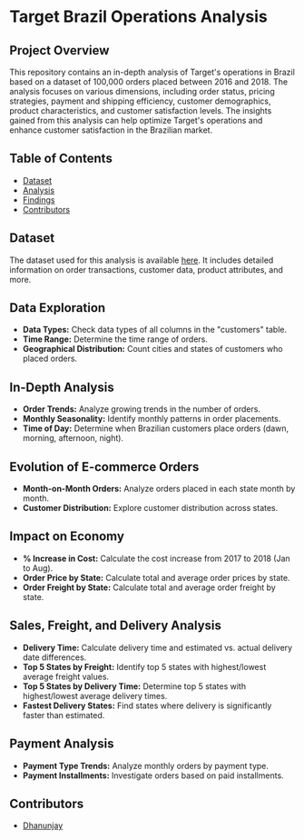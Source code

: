 # Target Brazil Operations Analysis

## Project Overview

This repository contains an in-depth analysis of Target's operations in Brazil based on a dataset of 100,000 orders placed between 2016 and 2018. The analysis focuses on various dimensions, including order status, pricing strategies, payment and shipping efficiency, customer demographics, product characteristics, and customer satisfaction levels. The insights gained from this analysis can help optimize Target's operations and enhance customer satisfaction in the Brazilian market.

## Table of Contents

- [Dataset](#dataset)
- [Analysis](#analysis)
- [Findings](#findings)
- [Contributors](#contributors)

## Dataset

The dataset used for this analysis is available [here](https://drive.google.com/drive/folders/1TGEc66YKbD443nslRi1bWgVd238gJCnb). It includes detailed information on order transactions, customer data, product attributes, and more.

## Data Exploration

- **Data Types:** Check data types of all columns in the "customers" table.
- **Time Range:** Determine the time range of orders.
- **Geographical Distribution:** Count cities and states of customers who placed orders.

## In-Depth Analysis

- **Order Trends:** Analyze growing trends in the number of orders.
- **Monthly Seasonality:** Identify monthly patterns in order placements.
- **Time of Day:** Determine when Brazilian customers place orders (dawn, morning, afternoon, night).

## Evolution of E-commerce Orders

- **Month-on-Month Orders:** Analyze orders placed in each state month by month.
- **Customer Distribution:** Explore customer distribution across states.

## Impact on Economy

- **% Increase in Cost:** Calculate the cost increase from 2017 to 2018 (Jan to Aug).
- **Order Price by State:** Calculate total and average order prices by state.
- **Order Freight by State:** Calculate total and average order freight by state.

## Sales, Freight, and Delivery Analysis

- **Delivery Time:** Calculate delivery time and estimated vs. actual delivery date differences.
- **Top 5 States by Freight:** Identify top 5 states with highest/lowest average freight values.
- **Top 5 States by Delivery Time:** Determine top 5 states with highest/lowest average delivery times.
- **Fastest Delivery States:** Find states where delivery is significantly faster than estimated.

## Payment Analysis

- **Payment Type Trends:** Analyze monthly orders by payment type.
- **Payment Installments:** Investigate orders based on paid installments.


## Contributors

- [Dhanunjay]([insert_your_github_profile_link_here](https://github.com/Dhanunjayaluri/)https://github.com/Dhanunjayaluri/)
